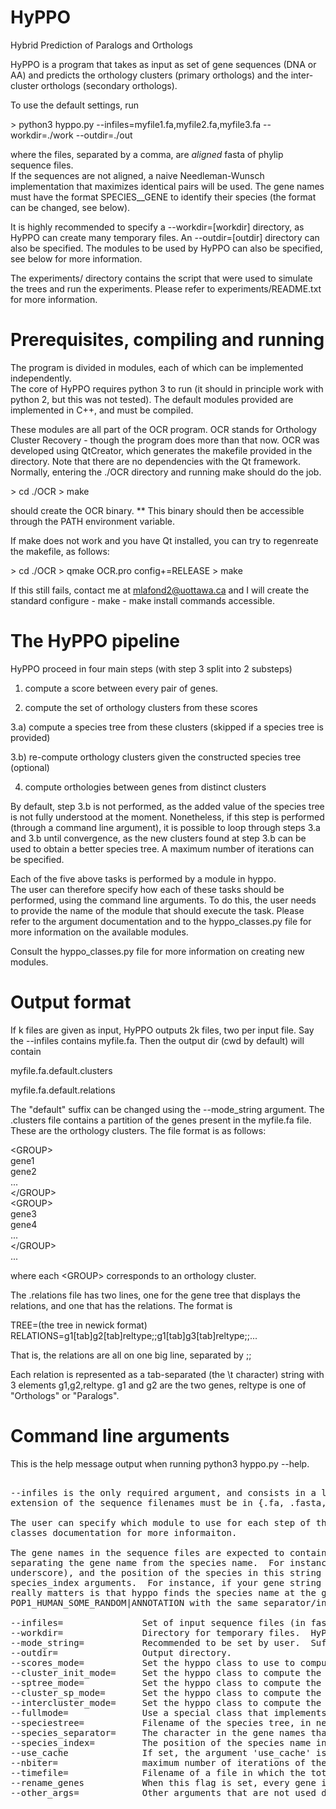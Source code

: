# HyPPO
Hybrid Prediction of Paralogs and Orthologs

HyPPO is a program that takes as input as set of gene sequences (DNA or AA) and predicts the orthology clusters (primary orthologs) and the inter-cluster orthologs (secondary orthologs).

To use the default settings, run

\> python3 hyppo.py --infiles=myfile1.fa,myfile2.fa,myfile3.fa --workdir=./work --outdir=./out

where the files, separated by a comma, are *aligned* fasta of phylip sequence files.  
If the sequences are not aligned, a naive Needleman-Wunsch implementation that maximizes identical pairs  will be used.
The gene names must have the format SPECIES__GENE to identify their species (the format can be changed, see below).

It is highly recommended to specify a --workdir=[workdir] directory, as HyPPO can create many temporary files.
An --outdir=[outdir] directory can also be specified. 
The modules to be used by HyPPO can also be specified, see below for more information.

The experiments/ directory contains the script that were used to simulate the trees and run the experiments.
Please refer to experiments/README.txt for more information.

# Prerequisites, compiling and running

The program is divided in modules, each of which can be implemented independently.  
The core of HyPPO requires python 3 to run (it should in principle work with python 2, but this was not tested).
The default modules provided are implemented in C++, and must be compiled.

These modules are all part of the OCR program.  OCR stands for Orthology Cluster Recovery - though the program does more than that now.
OCR was developed using QtCreator, which generates the makefile provided in the directory. 
Note that there are no dependencies with the Qt framework.
Normally, entering the ./OCR directory and running make should do the job.

\> cd ./OCR
\> make

should create the OCR binary. 
** This binary should then be accessible through the PATH environment variable.

If make does not work and you have Qt installed, you can try to regenreate the makefile, as follows:

\> cd ./OCR
\> qmake OCR.pro config+=RELEASE
\> make

If this still fails, contact me at mlafond2@uottawa.ca and I will create the standard 
configure - make - make install commands accessible.

# The HyPPO pipeline

HyPPO proceed in four main steps (with step 3 split into 2 substeps)

1) compute a score between every pair of genes.  

2) compute the set of orthology clusters from these scores

3.a) compute a species tree from these clusters (skipped if a species tree is provided)

3.b) re-compute orthology clusters given the constructed species tree (optional)

4) compute orthologies between genes from distinct clusters

By default, step 3.b is not performed, as the added value of the species tree is not fully understood at the moment. 
Nonetheless, if this step is performed (through a command line argument), it is possible to loop 
through steps 3.a and 3.b until convergence, as the new clusters found at step 3.b can be used to obtain a 
better species tree.  A maximum number of iterations can be specified.

Each of the five above tasks is performed by a module in hyppo.  
The user can therefore specify how each of these tasks should be performed, using the command line arguments.
To do this, the user needs to provide the name of the module that should execute the task.
Please refer to the argument documentation and to the hyppo_classes.py file for more information on 
the available modules.



Consult the hyppo_classes.py file for more information on creating new modules.


# Output format

If k files are given as input, HyPPO outputs 2k files, two per input file.
Say the --infiles contains myfile.fa.  Then the output dir (cwd by default) will contain 

myfile.fa.default.clusters

myfile.fa.default.relations

The "default" suffix can be changed using the --mode_string argument. 
The .clusters file contains a partition of the genes present in the myfile.fa file. 
These are the orthology clusters.
The file format is as follows:

\<GROUP\> \
gene1 \
gene2 \
... \
\<\/GROUP\> \
\<GROUP\> \
gene3 \
gene4 \
... \
\<\/GROUP\> \
... 

where each \<GROUP\> corresponds to an orthology cluster.

The .relations file has two lines, one for the gene tree that displays the relations, and one that has the relations.
The format is 

TREE=(the tree in newick format) \
RELATIONS=g1[tab]g2[tab]reltype;;g1[tab]g3[tab]reltype;;...

That is, the relations are all on one big line, separated by ;;

Each relation is represented as a tab-separated (the \\t character) string with 3 elements g1,g2,reltype.
g1 and g2 are the two genes, reltype is one of "Orthologs" or "Paralogs".

# Command line arguments

This is the help message output when running python3 hyppo.py --help.

<pre>

--infiles is the only required argument, and consists in a list of sequence filenames.  Currently, fasta and phylip are supported.  The 
extension of the sequence filenames must be in {.fa, .fasta, .fst, .phy, .phylip}

The user can specify which module to use for each step of the pipeline.  Please refer to the argument list below, and to the hyppo 
classes documentation for more informaiton.

The gene names in the sequence files are expected to contain the name of the species that contains them.  There must be a string 
separating the gene name from the species name.  For instance, a gene name could be HUMAN__POP1.  The default separator is '__' (double 
underscore), and the position of the species in this string is 0 by default.  This can be changed using the species_separator and 
species_index arguments.  For instance, if your gene string is POP1_HUMAN, set --species_separator='_' and --species_index=1.  What 
really matters is that hyppo finds the species name at the given index - the rest of the name does not matter.  For instance, 
POP1_HUMAN_SOME_RANDOM|ANNOTATION with the same separator/index will work.

--infiles=               Set of input sequence files (in fasta or phylip format), separated by a comma.  e.g. --infiles=seq1.fa,seq2.fa
--workdir=               Directory for temporary files.  HyPPO will not delete nor cleanup.  Useful for caching long tasks such as alignements.
--mode_string=           Recommended to be set by user.  Suffix of the temporary and out files.  The generated files will have this string preceding the extension.  Helps avoid overwriting files when running different modes.  Default:empty.
--outdir=                Output directory.
--scores_mode=           Set the hyppo class to use to compute pairwise scores.  Default: hyppo_classes.ScoresPctID.  Recommended: hyppo_classes.MAFFTPctID if MAFFT is installed.
--cluster_init_mode=     Set the hyppo class to compute the initial set of clusters (without the species tree).  Default: hyppo_classes.MaxScoreClusterPredictor.
--sptree_mode=           Set the hyppo class to compute the species tree from the clusters.  Default: hyppo_classes.BottomUpSpeciesTreeMaker.
--cluster_sp_mode=       Set the hyppo class to compute the set of clusters using the species tree.  Default: None
--intercluster_mode=     Set the hyppo class to compute the inter cluster relations.  Default: GreedyInterClusterPredictor
--fullmode=              Use a special class that implements all four steps in its own manner.  Not set by default.  If set, overrides all step-specific class specified.  e.g. --fullmode=hyppo_classes.OMAPredictor.
--speciestree=           Filename of the species tree, in newick format, if 'true' species tree is known.  Default: not set.
--species_separator=     The character in the gene names that is used to separate the gene name from the species name.  Default:__ (double-underscore)
--species_index=         The position of the species name in the gene name, after separation by the separator.  Default:0
--use_cache              If set, the argument 'use_cache' is passed to the hyppo classes.  These classes may or may not use it.  Most classes that compute alignements use it to avoid re-computing the alignment.
--nbiter=                maximum number of iterations of the species tree - cluster loop to perform.  Only used if cluster_sp_mode is set.  Default: 10
--timefile=              Filename of a file in which the total time taken is output.  Default: not set
--rename_genes           When this flag is set, every gene in the work dir is renamed uniquely.  We append the index of the gene family to the name of every gene.  Useful if input sequence files have gene names in common.
--other_args=            Other arguments that are not used directly, but are sent to each hyppo class.  Refer to the hyppo classes for specific usage.  The format is --other_args=param1=value1;;param2=value2;;param3=value3

</pre>

